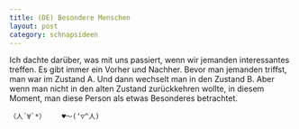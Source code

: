 ```yaml
---
title: (DE) Besondere Menschen 
layout: post
category: schnapsideen 
---
```



Ich dachte darüber, was mit uns passiert, wenn wir jemanden interessantes treffen.
Es gibt immer ein Vorher und Nachher. 
Bevor man jemanden triffst, man war im Zustand A. 
Und dann wechselt man in den Zustand B. 
Aber wenn man nicht in den alten Zustand zurückkehren wollte, in diesem Moment, man diese Person  als etwas Besonderes betrachtet. 


```
（人´∀`*）    ♥～(‘▽^人)
```

